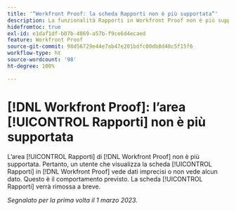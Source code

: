 ```yaml
---
title: '“Workfront Proof: la scheda Rapporti non è più supportata”'
description: La funzionalità Rapporti in Workfront Proof non è più supportata. Pertanto, un utente che visualizza la scheda Rapporti in Workfront Proof vede dati imprecisi o non vede alcun dato. Questo è il comportamento previsto. La scheda Rapporti verrà rimossa a breve.
hidefromtoc: true
exl-id: e1daf1df-b07b-4869-a57b-f9ce6d4ecaed
feature: Workfront Proof
source-git-commit: 98d56729e44e7ab47e201bdfc00db8d40c5f15f6
workflow-type: ht
source-wordcount: '98'
ht-degree: 100%

---
```


# [!DNL Workfront Proof]: l’area [!UICONTROL Rapporti] non è più supportata

<!--Requested article-->

L’area [!UICONTROL Rapporti] di [!DNL Workfront Proof] non è più supportata. Pertanto, un utente che visualizza la scheda [!UICONTROL Rapporti] in [!DNL Workfront Proof] vede dati imprecisi o non vede alcun dato. Questo è il comportamento previsto. La scheda [!UICONTROL Rapporti] verrà rimossa a breve.

_Segnalato per la prima volta il 1 marzo 2023._
